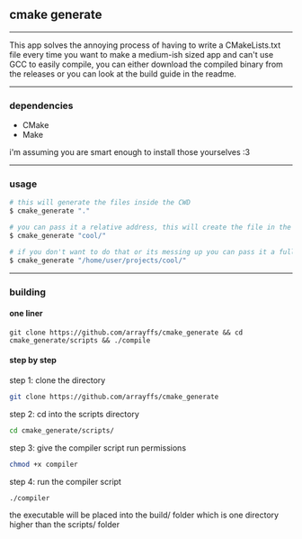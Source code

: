 ## cmake generate
___
This app solves the annoying process of having to write a CMakeLists.txt file every time you want to make a medium-ish sized app and can't use GCC to easily compile, you can either download the compiled binary from the releases or you can look at the build guide in the readme.
___
### dependencies
-  CMake
-  Make

i'm assuming you are smart enough to install those yourselves :3
___
### usage

``` bash
# this will generate the files inside the CWD
$ cmake_generate "."

# you can pass it a relative address, this will create the file in the cool/ directory
$ cmake_generate "cool/"

# if you don't want to do that or its messing up you can pass it a full path aswell of course
$ cmake_generate "/home/user/projects/cool/"
```
___
### building
#### one liner
```
git clone https://github.com/arrayffs/cmake_generate && cd cmake_generate/scripts && ./compile
```
#### step by step
step 1: clone the directory
``` bash
git clone https://github.com/arrayffs/cmake_generate
```

step 2: cd into the scripts directory
``` bash
cd cmake_generate/scripts/
```

step 3: give the compiler script run permissions
``` bash
chmod +x compiler
```

step 4: run the compiler script
``` bash
./compiler
```

the executable will be placed into the build/ folder which is one directory higher than the scripts/ folder
